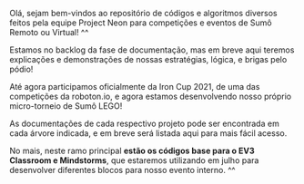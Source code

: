 Olá, sejam bem-vindos ao repositório de códigos e algoritmos diversos feitos pela equipe Project Neon para competições e eventos de Sumô Remoto ou Virtual! ^^

Estamos no backlog da fase de documentação, mas em breve aqui teremos explicações e demonstrações de nossas estratégias, lógica, e brigas pelo pódio!

Até agora participamos oficialmente da Iron Cup 2021, de uma das competições da roboton.io, e agora estamos desenvolvendo nosso próprio micro-torneio de Sumô LEGO!

As documentações de cada respectivo projeto pode ser encontrada em cada árvore indicada, e em breve será listada aqui para mais fácil acesso.

No mais, neste ramo principal **estão os códigos base para o EV3 Classroom e Mindstorms**, que estaremos utilizando em julho para desenvolver diferentes blocos para nosso evento interno. ^^